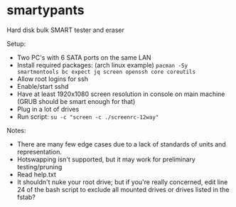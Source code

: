 # smartypants
Hard disk bulk SMART tester and eraser

Setup:
* Two PC's with 6 SATA ports on the same LAN
* Install required packages: (arch linux example) ```pacman -Sy smartmontools bc expect jq screen openssh core coreutils```
* Allow root logins for ssh
* Enable/start sshd
* Have at least 1920x1080 screen resolution in console on main machine (GRUB should be smart enough for that)
* Plug in a lot of drives
* Run script: ```su -c "screen -c ./screenrc-12way"```

Notes:
* There are many few edge cases due to a lack of standards of units and representation.
* Hotswapping isn't supported, but it may work for preliminary testing/pruning
* Read help.txt
* It shouldn't nuke your root drive; but if you're really concerned, edit line 24 of the bash script to exclude all mounted drives or drives listed in the fstab?
